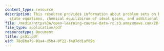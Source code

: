 ```yaml
---
content_type: resource
description: This resource provides information about problem sets on boundary conditions,
  state equations, chemical equilibirum of ideal gases, and additional practice problems.
file: /media/https%3A/open-learning-course-data-rc.s3.amazonaws.com/20-110j-thermodynamics-of-biomolecular-systems-fall-2005/78d8ba7901a4d5b40f22fa87dd1af89b_ps01.pdf
file_type: application/pdf
resourcetype: Document
title: ps01.pdf
uid: 78d8ba79-01a4-d5b4-0f22-fa87dd1af89b
---
```

